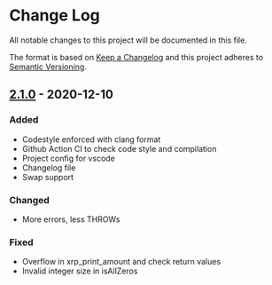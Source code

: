 # Change Log

All notable changes to this project will be documented in this file.

The format is based on [Keep a Changelog](http://keepachangelog.com/)
and this project adheres to [Semantic Versioning](http://semver.org/).

## [2.1.0](https://github.com/ledgerhq/app-xrp/compare/2.0.1...2.1.0) - 2020-12-10

### Added

- Codestyle enforced with clang format
- Github Action CI to check code style and compilation
- Project config for vscode
- Changelog file
- Swap support

### Changed

- More errors, less THROWs

### Fixed

- Overflow in xrp_print_amount and check return values
- Invalid integer size in isAllZeros
